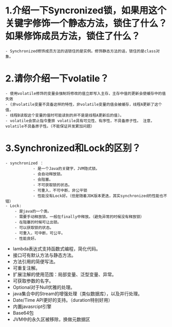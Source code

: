 # 1.介绍一下Syncronized锁，如果用这个关键字修饰一个静态方法，锁住了什么？如果修饰成员方法，锁住了什么？ 
    - Synchronized修饰成员方法的话锁住的是实例。修饰静态方法的话，锁住的是class对象。

# 2.请你介绍一下volatile？

    - 使用volatile修饰的变量会强制将修改的值立即写入主存，主存中值的更新会使缓存中的值失效
    - (非volatile变量不具备这样的特性，非volatile变量的值会被缓存，线程A更新了这个值，
    - 线程B读取这个变量的值时可能读到的并不是是线程A更新后的值)。
    - volatile会禁止指令重排 volatile具有可见性、有序性，不具备原子性。 注意，volatile不具备原子性。（不能保证并发累加问题）
    
# 3.Synchronized和Lock的区别？

    - synchronized ： 
                - 是一个Java的关键字，JVM隐式锁。
                - 会自动释放锁。
                - 会阻塞。
                - 不可获取锁的状态。
                - 可重入，不可中断，非公平锁
                - 性能没有Lock好。（但是随着JDK版本更迭，其实synchronized的性能也不错）
    - Lock:
        - 是java的一个类。
        - 需要手动释放锁。一般在finally中释放。（避免异常的时候没有释放锁）
        - 在阻塞的时候可让出锁。
        - 可以获取锁的状态。
        - 可重入，可中断，可公平。
        - 性能良好。
- lambda表达式支持函数式编程，简化代码。
- 接口可有默认方法与静态方法。
- 方法引用的简便写法。
- 可重复注解。
- 扩展注解的使用范围：局部变量、泛型变量、异常。
- 可获取参数的名字。
- Optional对于Null优雅的处理。
- java集合中的Stream的增强处理（类似数据库），以及并行处理。
- Date/Time API更好的支持。（duration特别好用）
- 内置javasrcipt引擎
- Base64包
- JVM中的永久区被移除，换做元数据区
